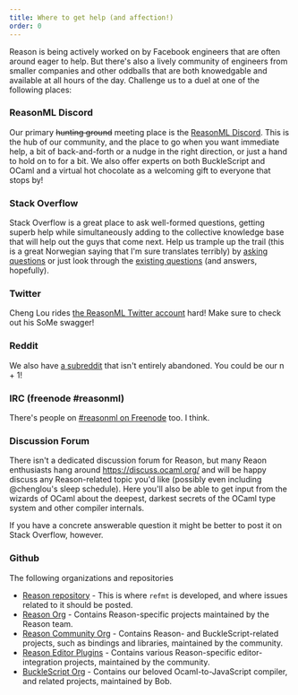 ```yaml
---
title: Where to get help (and affection!)
order: 0
---
```


Reason is being actively worked on by Facebook engineers that are often around eager to help. But there's also a lively community of engineers from smaller companies and other oddballs that are both knowedgable and available at all hours of the day. Challenge us to a duel at one of the following places:

### ReasonML Discord

Our primary ~~hunting ground~~ meeting place is the [ReasonML Discord](https://discord.gg/reasonml). This is the hub of our community, and the place to go when you want immediate help, a bit of back-and-forth or a nudge in the right direction, or just a hand to hold on to for a bit. We also offer experts on both BuckleScript and OCaml and a virtual hot chocolate as a welcoming gift to everyone that stops by!

### Stack Overflow

Stack Overflow is a great place to ask well-formed questions, getting superb help while simultaneously adding to the collective knowledge base that will help out the guys that come next. Help us trample up the trail (this is a great Norwegian saying that I'm sure translates terribly) by [asking questions](http://stackoverflow.com/questions/ask?tags=reason) or just look through the [existing questions](http://stackoverflow.com/questions/tagged/reason) (and answers, hopefully).

### Twitter

Cheng Lou rides [the ReasonML Twitter account](https://twitter.com/reasonml) hard! Make sure to check out his SoMe swagger!

### Reddit

We also have [a subreddit](https://www.reddit.com/r/reasonml) that isn't entirely abandoned. You could be our n + 1!

### IRC (freenode #reasonml)

There's people on [#reasonml on Freenode](http://irc.lc/freenode/reasonml) too. I think.

### Discussion Forum

There isn't a dedicated discussion forum for Reason, but many Reaon enthusiasts hang around https://discuss.ocaml.org/ and will be happy discuss any Reason-related topic you'd like (possibly even including @chenglou's sleep schedule). Here you'll also be able to get input from the wizards of OCaml about the deepest, darkest secrets of the OCaml type system and other compiler internals. 

If you have a concrete answerable question it might be better to post it on Stack Overflow, however.

### Github

The following organizations and repositories

- [Reason repository](https://github.com/facebook/reason) - This is where `refmt` is developed, and where issues related to it should be posted.
- [Reason Org](https://github.com/reasonml) - Contains Reason-specific projects maintained by the Reason team.
- [Reason Community Org](https://github.com/reasonml-community) - Contains Reason- and BuckleScript-related projects, such as bindings and libraries, maintained by the community.
- [Reason Editor Plugins](https://github.com/reasonml-editor) - Contains various Reason-specific editor-integration projects, maintained by the community.
- [BuckleScript Org](https://github.com/bucklescript) - Contains our beloved Ocaml-to-JavaScript compiler, and related projects, maintained by Bob.